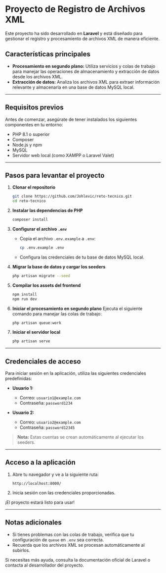 # Proyecto de Registro de Archivos XML

Este proyecto ha sido desarrollado en **Laravel** y está diseñado para gestionar el registro y procesamiento de archivos XML de manera eficiente.

## Características principales
- **Procesamiento en segundo plano:** Utiliza servicios y colas de trabajo para manejar las operaciones de almacenamiento y extracción de datos desde los archivos XML.
- **Extracción de datos:** Analiza los archivos XML para extraer información relevante y almacenarla en una base de datos MySQL local.

---

## Requisitos previos
Antes de comenzar, asegúrate de tener instalados los siguientes componentes en tu entorno:
- PHP 8.1 o superior
- Composer
- Node.js y npm
- MySQL
- Servidor web local (como XAMPP o Laravel Valet)

---

## Pasos para levantar el proyecto

1. **Clonar el repositorio**
   ```bash
   git clone https://github.com/Johlevic/reto-tecnico.git
   cd reto-tecnico
   ```

2. **Instalar las dependencias de PHP**
   ```bash
   composer install
   ```

3. **Configurar el archivo `.env`**
   - Copia el archivo `.env.example` a `.env`:
     ```bash
     cp .env.example .env
     ```
   - Configura las credenciales de tu base de datos MySQL local.

4. **Migrar la base de datos y cargar los seeders**
   ```bash
   php artisan migrate --seed
   ```

5. **Compilar los assets del frontend**
   ```bash
   npm install
   npm run dev
   ```

6. **Iniciar el procesamiento en segundo plano**
   Ejecuta el siguiente comando para manejar las colas de trabajo:
   ```bash
   php artisan queue:work
   ```

7. **Iniciar el servidor local**
   ```bash
   php artisan serve
   ```

---

## Credenciales de acceso

Para iniciar sesión en la aplicación, utiliza las siguientes credenciales predefinidas:

- **Usuario 1:**
  - Correo: `usuario1@example.com`
  - Contraseña: `password1234`

- **Usuario 2:**
  - Correo: `usuario2@example.com`
  - Contraseña: `password12345`

> **Nota:** Estas cuentas se crean automáticamente al ejecutar los seeders.

---

## Acceso a la aplicación

1. Abre tu navegador y ve a la siguiente ruta:
   ```
   http://localhost:8000/
   ```

2. Inicia sesión con las credenciales proporcionadas.

¡El proyecto estará listo para usar!

---

## Notas adicionales
- Si tienes problemas con las colas de trabajo, verifica que tu configuración de `queue` en `.env` sea correcta.
- Recuerda que los archivos XML se procesan automáticamente al subirlos.

Si necesitas más ayuda, consulta la documentación oficial de Laravel o contacta al desarrollador del proyecto.

